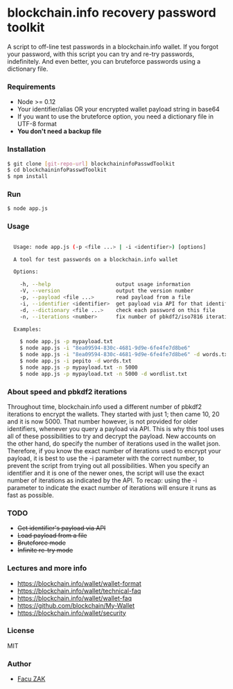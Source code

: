 # blockchain.info recovery password toolkit

A script to off-line test passwords in a blockchain.info wallet.
If you forgot your password, with this script you can try and re-try passwords, indefinitely.
And even better, you can bruteforce passwords using a dictionary file.

### Requirements

  - Node >= 0.12
  - Your identifier/alias OR your encrypted wallet payload string in base64
  - If you want to use the bruteforce option, you need a dictionary file in UTF-8 format
  - **You don't need a backup file**


### Installation

```sh
$ git clone [git-repo-url] blockchaininfoPasswdToolkit
$ cd blockchaininfoPasswdToolkit
$ npm install
```

### Run

```sh
$ node app.js
```

### Usage

```sh

  Usage: node app.js (-p <file ...> | -i <identifier>) [options]

  A tool for test passwords on a blockchain.info wallet

  Options:

    -h, --help                     output usage information
    -V, --version                  output the version number
    -p, --payload <file ...>       read payload from a file
    -i, --identifier <identifier>  get payload via API for that identifier
    -d, --dictionary <file ...>    check each password on this file
    -n, --iterations <number>      fix number of pbkdf2/iso7816 iterations. By Default check 1 to 20 and 5000

  Examples:

    $ node app.js -p mypayload.txt
    $ node app.js -i "8ea09594-830c-4681-9d9e-6fe4fe7d8be6"
    $ node app.js -i "8ea09594-830c-4681-9d9e-6fe4fe7d8be6" -d words.txt
    $ node app.js -i pepito -d words.txt
    $ node app.js -p mypayload.txt -n 5000
    $ node app.js -p mypayload.txt -n 5000 -d wordlist.txt

```

### About speed and pbkdf2 iterations

Throughout time, blockchain.info used a different number of pbkdf2 iterations to encrypt the wallets.
They started with just 1; then came 10, 20 and it is now 5000. That number however, is not provided for older identifiers, whenever you query a payload via API. 
This is why this tool uses all of these possibilities to try and decrypt the payload.
New accounts on the other hand, do specify the number of iterations used in the wallet json. Therefore, if you know the exact number of iterations used to encrypt your payload, it is best to use the -i parameter with the correct number, to prevent the script from trying out all possibilities.
When you specify an identifier and it is one of the newer ones, the script will use the exact number of iterations as indicated by the API.
To recap: using the -i parameter to indicate the exact number of iterations will ensure it runs as fast as possible.


### TODO
  - ~~Get identifier's payload via API~~
  - ~~Load payload from a file~~
  - ~~Bruteforce mode~~
  - ~~Infinite re-try mode~~
  

### Lectures and more info

  - https://blockchain.info/wallet/wallet-format
  - https://blockchain.info/wallet/technical-faq
  - https://blockchain.info/wallet/wallet-faq
  - https://github.com/blockchain/My-Wallet
  - https://blockchain.info/wallet/security

### License

MIT

### Author

  - [Facu ZAK](https://github.com/koalazak) 
